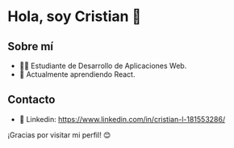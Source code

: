 # Hola, soy Cristian 👋

## Sobre mí
- 👨‍💻 Estudiante de Desarrollo de Aplicaciones Web.
- 🌱 Actualmente aprendiendo React.

## Contacto
- 📧 Linkedin: https://www.linkedin.com/in/cristian-l-181553286/

¡Gracias por visitar mi perfil! 😊
